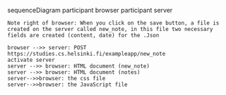 sequenceDiagram
participant browser
participant server

    Note right of browser: When you click on the save button, a file is created on the server called new_note, in this file two necessary fields are created (content, date) for the .Json

    browser -->> server: POST https://studies.cs.helsinki.fi/exampleapp/new_note
    activate server
    server -->> browser: HTML document (new_note)
    server -->> browser: HTML document (notes)
    server-->>browser: the css file
    server-->>browser: the JavaScript file

